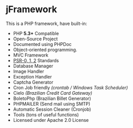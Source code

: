 jFramework
==========

This is a PHP framework, have built-in:

* PHP **5.3+** Compatible
* Open-Source Project
* Documented using PHPDoc 
* Object-oriented programming.
* MVC Framework
* [PSR-0, 1, 2][] Standards
* Database Manager
* Image Handler
* Exception Handler
* Captcha Generator
* Cron Job friendly _(crontab / Windows Task Scheduler)_
* Cielo _(Brazilian Credit Card Gateway)_
* BoletoPhp (Brazilian Billet Generator)
* PHPMAILER (Send mail using SMTP)
* Automatic Session Cleaner (Cronjob)
* Tools (tons of useful functions)
* Licensed under Apache 2.0 License

[PSR-0, 1, 2]: <http://www.php-fig.org/psr/>